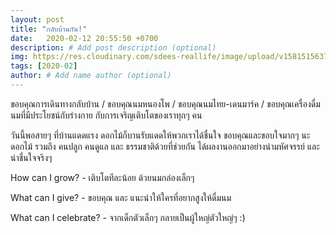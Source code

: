 ```yaml
---
layout: post
title: "กลับบ้านกัน!"
date:   2020-02-12 20:55:50 +0700
description: # Add post description (optional)
img: https://res.cloudinary.com/sdees-reallife/image/upload/v1581515637/IMG_0696.jpg # Add image post (optional)
tags: [2020-02]
author: # Add name author (optional)
---
```

ขอบคุณการเดินทางกลับบ้าน / ขอบคุณนมหนองโพ / ขอบคุณนมไทย-เดนมาร์ค / ขอบคุณเครื่องดื่มนมที่มีประโยชน์กับร่างกาย กับการเจริญเติบโตของเราทุกๆ คน

วันนี้พอสายๆ ที่บ้านแดดแรง ดอกไม้ก็บานรับแดดให้พวกเราได้ชื่นใจ ขอบคุณและขอบใจมากๆ นะดอกไม้ รวมถึง คนปลูก คนดูแล และ ธรรมชาติด้วยที่ช่วยกัน ได้ผลงานออกมาอย่างน่ามหัศจรรย์ และ น่าชื่นใจจริงๆ

<i class="fa fa-child" style="color:plum"></i>

How can I grow? - เติบโตทีละน้อย ด้วยนมกล่องเล็กๆ

What can I give? - ขอบคุณ และ แนะนำให้ใครที่อยากสูงให้ดื่มนม

What can I celebrate? - จากเด็กตัวเล็กๆ กลายเป็นผู้ใหญ่ตัวใหญ่ๆ :)
